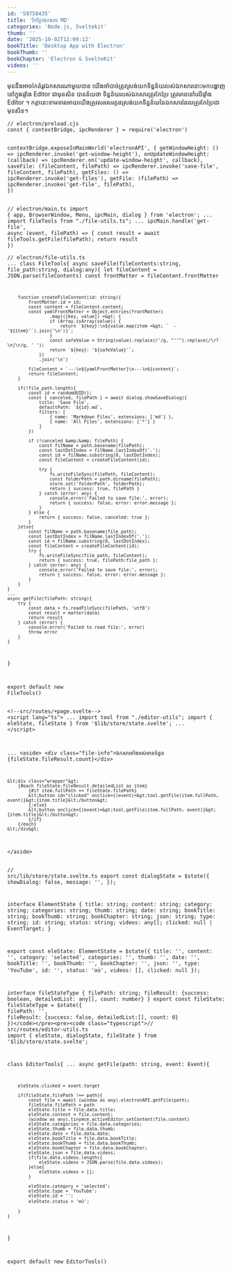 ```yaml
---
id: '59758435'
title: 'កែប្រែ​ឯកសារ MD'
categories: 'Node.js, Sveltekit'
thumb: ''
date: '2025-10-02T12:09:12'
bookTitle: 'Desktop App with Electron'
bookThumb: ''
bookChapter: 'Electron & SvelteKit'
videos: ''
---
```

<p>មុន​នឹង​អាច​កែតំរូវ​ឯកសារ​ណាមួយ​បាន យើង​ចាំបាច់​ត្រូវ​ស្រង់​យក​ទិន្នន័យ​របស់​ឯកសារ​នោះ​មក​បង្ហាញ​នៅ​ក្នុងផ្ទាំង​ Editor ជា​មុន​សិន បាន​ន័យ​ថា ទិន្នន័យ​របស់ឯកសារ​ត្រូវ​កែប្រែ ត្រូវ​មាន​នៅ​លើ​ផ្ទាំង​ Editor ។ កត្តា​នេះ​ទាមទារ​​អោយ​យើង​ត្រូវ​សរសេរ​កូដ​ស្រង់​យក​ទិន្នន័យ​នៃ​ឯកសារ​ដែល​ត្រូវ​កែប្រែ​ជា​មុន​សិន​។</p><pre><code class="js javascript js-code">// electron/preload.cjs
const { contextBridge, ipcRenderer } = require('electron')

contextBridge.exposeInMainWorld('electronAPI', {
    getWindowHeight: () =&gt; ipcRenderer.invoke('get-window-height'),
    onUpdateWindowHeight: (callback) =&gt; ipcRenderer.on('update-window-height', callback),
    saveFile: (fileContent, filePath) =&gt; ipcRenderer.invoke('save-file', fileContent, filePath),
    getFiles: () =&gt; ipcRenderer.invoke('get-files'),
    getFile: (filePath) =&gt; ipcRenderer.invoke('get-file', filePath),
})</code></pre><pre><code class="typescript">// electron/main.ts
import { app, BrowserWindow, Menu, ipcMain, dialog } from 'electron';
...
import fileTools from "./file-utils.ts";
...
ipcMain.handle('get-file', async (event, filePath) =&gt; {
    const result = await fileTools.getFile(filePath);
    return result
})</code></pre><pre><code class="typescript">// electron/file-utils.ts
...
class FileTools{
	async saveFile(fileContents:string, file_path:string, dialog:any){
        let fileContent = JSON.parse(fileContents)
        const frontMatter = fileContent.frontMatter

        function createFileContent(id: string){
            frontMatter.id = id;
            const content = fileContent.content;
            const yamlFrontMatter = Object.entries(frontMatter)
                    .map(([key, value]) =&gt; {
                    if (Array.isArray(value)) {
                        return `${key}:\n${value.map(item =&gt; `  - '${item}'`).join('\n')}`;
                    }
                    const safeValue = String(value).replace(/'/g, "''").replace(/\r?\n|\r/g, ' ');
                    return `${key}: '${safeValue}'`;
                })
                .join('\n')

            fileContent = `---\n${yamlFrontMatter}\n---\n${content}`;
            return fileContent;
        }
    
        if(!file_path.length){ 
            const id = randomUUID();
            const { canceled, filePath } = await dialog.showSaveDialog({
                title: 'Save File',
                defaultPath: `${id}.md`,
                filters: [
                    { name: 'Markdown Files', extensions: ['md'] },
                    { name: 'All Files', extensions: ['*'] }
                ]
            })

            if (!canceled &amp;&amp; filePath) {
                const filName = path.basename(filePath);
                const lastDotIndex = filName.lastIndexOf('.');
                const id = filName.substring(0, lastDotIndex);
                const fileContent = createFileContent(id);

                try {
                    fs.writeFileSync(filePath, fileContent);
                    const folderPath = path.dirname(filePath);
                    store.set('folderPath', folderPath);
                    return { success: true, filePath }
                } catch (error: any) {
                    console.error('Failed to save file:', error);
                    return { success: false, error: error.message };
                }
            } else {
                return { success: false, canceled: true };
            }
        }else{
            const filName = path.basename(file_path);
            const lastDotIndex = filName.lastIndexOf('.');
            const id = filName.substring(0, lastDotIndex);
            const fileContent = createFileContent(id);
            try {
                fs.writeFileSync(file_path, fileContent);
                return { success: true, filePath:file_path };
            } catch (error: any) {
                console.error('Failed to save file:', error);
                return { success: false, error: error.message };
            }
        }
    }
	...
	async getFile(filePath: string){
        try {
            const data = fs.readFileSync(filePath, 'utf8')
            const result = matter(data)
            return result
        } catch (error) {
            console.error('Failed to read file:', error)
            throw error
        }
    }
}

export default new FileTools()</code></pre><pre><code class="svelte">&lt;!--src/routes/+page.svelte--&gt;
&lt;script lang="ts"&gt;
...
import tool from "./editor-utils";
import { eleState, fileState } from '$lib/store/state.svelte';
...
&lt;/script&gt;

...
&lt;aside&gt;
	&lt;div class="file-info"&gt;ឯកសារ​ទាំងអស់​មាន​ចំនួន {fileState.fileResult.count}&lt;/div&gt;
            
   	&lt;div class="wrapper"&gt;
        {#each fileState.fileResult.detailedList as item}
            {#if item.fullPath == fileState.filePath}
            &lt;button id="clicked" onclick={(event)=&gt;tool.getFile(item.fullPath, event)}&gt;{item.title}&lt;/button&gt;
            {:else}
            &lt;button onclick={(event)=&gt;tool.getFile(item.fullPath, event)}&gt;{item.title}&lt;/button&gt;
            {/if}
        {/each}
    &lt;/div&gt;
&lt;/aside&gt;</code></pre><pre><code class="typescript">// src/lib/store/state.svelte.ts
export const dialogState = $state({
    showDialog: false,
    message: '',
});

interface ElementState {
    title: string;
    content: string;
    category: string;
    categories: string;
    thumb: string;
    date: string;
    bookTitle: string;
    bookThumb: string;
    bookChapter: string;
    json: string;
    type:  string;
    id: string;
    status: string;
    videos: any[];
    clicked: null | EventTarget;
}

export const eleState: ElementState = $state({
    title: '',
    content: '',
	category: 'selected',
    categories: '',
    thumb: '',
    date: '',
    bookTitle: '',
    bookThumb: '',
    bookChapter: '',
    json: '',
    type: 'YouTube',
    id: '',
    status: 'ចប់',
    videos: [],
    clicked: null
});

interface fileStateType {
    filePath: string;
    fileResult: {success: boolean, detailedList: any[], count: number}
}
export const fileState: fileStateType = $state({
    filePath: '',
    fileResult: {success: false, detailedList:[], count: 0}
})</code></pre><pre><code class="typescript">// src/routes/editor-utils.ts
import { eleState, dialogState, fileState } from '$lib/store/state.svelte';

class EditorTools{
	...
	async getFile(path: string, event: Event){
        
        eleState.clicked = event.target

        if(fileState.filePath !== path){
            const file = await (window as any).electronAPI.getFile(path);
            fileState.filePath = path
            eleState.title = file.data.title;
            eleState.content = file.content;
            (window as any).tinymce.activeEditor.setContent(file.content)
            eleState.categories = file.data.categories;
            eleState.thumb = file.data.thumb;
            eleState.date = file.data.date;
            eleState.bookTitle = file.data.bookTitle;
            eleState.bookThumb = file.data.bookThumb;
            eleState.bookChapter = file.data.bookChapter;
            eleState.json = file.data.videos;
            if(file.data.videos.length){
                eleState.videos = JSON.parse(file.data.videos);
            }else{
                eleState.videos = [];
            }

            eleState.category = 'selected';
            eleState.type = 'YouTube';
            eleState.id = '';
            eleState.status = 'ចប់';
            
        }
    }
}

export default new EditorTools()</code></pre>